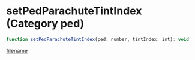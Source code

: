 # setPedParachuteTintIndex (Category ped)

```js
function setPedParachuteTintIndex(ped: number, tintIndex: int): void
```

[filename](setPedParachuteTintIndex_m.md ':include')